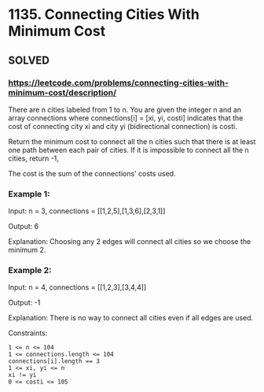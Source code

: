 # 1135. Connecting Cities With Minimum Cost

## SOLVED
### https://leetcode.com/problems/connecting-cities-with-minimum-cost/description/

There are n cities labeled from 1 to n. You are given the integer n and an array connections where connections[i] = [xi, yi, costi] indicates that the cost of connecting city xi and city yi (bidirectional connection) is costi.

Return the minimum cost to connect all the n cities such that there is at least one path between each pair of cities. If it is impossible to connect all the n cities, return -1,

The cost is the sum of the connections' costs used.



### Example 1:

Input: n = 3, connections = [[1,2,5],[1,3,6],[2,3,1]]

Output: 6

Explanation: Choosing any 2 edges will connect all cities so we choose the minimum 2.

### Example 2:

Input: n = 4, connections = [[1,2,3],[3,4,4]]

Output: -1

Explanation: There is no way to connect all cities even if all edges are used.



Constraints:

    1 <= n <= 104
    1 <= connections.length <= 104
    connections[i].length == 3
    1 <= xi, yi <= n
    xi != yi
    0 <= costi <= 105

